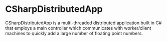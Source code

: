 # CSharpDistributedApp
CSharpDistributedApp is a multi-threaded distributed application built in C# that employs a main controller which communicates with worker/client machines to quickly add a large number of floating point numbers.
